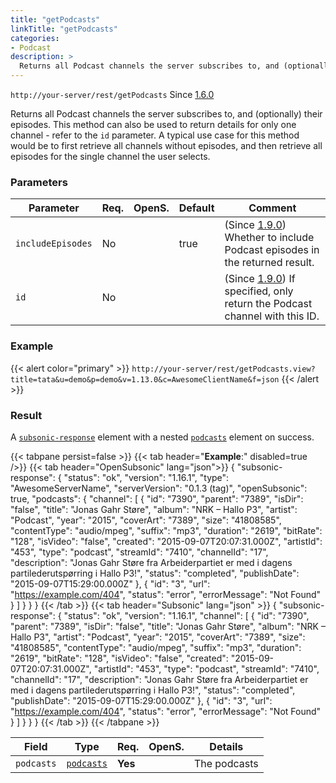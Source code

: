```yaml
---
title: "getPodcasts"
linkTitle: "getPodcasts"
categories:
- Podcast
description: >
  Returns all Podcast channels the server subscribes to, and (optionally) their episodes.
---
```



`http://your-server/rest/getPodcasts` Since [1.6.0](../../subsonic-versions)

Returns all Podcast channels the server subscribes to, and (optionally) their episodes. This method can also be used to return details for only one channel - refer to the `id` parameter. A typical use case for this method would be to first retrieve all channels without episodes, and then retrieve all episodes for the single channel the user selects.

### Parameters

| Parameter | Req. | OpenS. | Default | Comment |
| --- | --- | --- | --- | --- |
| `includeEpisodes` | No  |  |true | (Since [1.9.0](../../subsonic-versions)) Whether to include Podcast episodes in the returned result. |
| `id` | No  |   |   | (Since [1.9.0](../../subsonic-versions)) If specified, only return the Podcast channel with this ID. |

### Example

{{< alert color="primary" >}} `http://your-server/rest/getPodcasts.view?title=tata&u=demo&p=demo&v=1.13.0&c=AwesomeClientName&f=json` {{< /alert >}}

### Result

A [`subsonic-response`](../../responses/subsonic-response) element with a nested [`podcasts`](../../responses/podcasts) element on success.

{{< tabpane persist=false >}}
{{< tab header="**Example**:" disabled=true />}}
{{< tab header="OpenSubsonic" lang="json">}}
{
  "subsonic-response": {
    "status": "ok",
    "version": "1.16.1",
    "type": "AwesomeServerName",
    "serverVersion": "0.1.3 (tag)",
    "openSubsonic": true,
    "podcasts": {
      "channel": [
        {
          "id": "7390",
          "parent": "7389",
          "isDir": "false",
          "title": "Jonas Gahr Støre",
          "album": "NRK – Hallo P3",
          "artist": "Podcast",
          "year": "2015",
          "coverArt": "7389",
          "size": "41808585",
          "contentType": "audio/mpeg",
          "suffix": "mp3",
          "duration": "2619",
          "bitRate": "128",
          "isVideo": "false",
          "created": "2015-09-07T20:07:31.000Z",
          "artistId": "453",
          "type": "podcast",
          "streamId": "7410",
          "channelId": "17",
          "description": "Jonas Gahr Støre fra Arbeiderpartiet er med i dagens partilederutspørring i Hallo P3!",
          "status": "completed",
          "publishDate": "2015-09-07T15:29:00.000Z"
        },
        {
          "id": "3",
          "url": "https://example.com/404",
          "status": "error",
          "errorMessage": "Not Found"
        }
      ]
    }
  }
}
{{< /tab >}}
{{< tab header="Subsonic" lang="json" >}}
{
  "subsonic-response": {
    "status": "ok",
    "version": "1.16.1",
      "channel": [
        {
          "id": "7390",
          "parent": "7389",
          "isDir": "false",
          "title": "Jonas Gahr Støre",
          "album": "NRK – Hallo P3",
          "artist": "Podcast",
          "year": "2015",
          "coverArt": "7389",
          "size": "41808585",
          "contentType": "audio/mpeg",
          "suffix": "mp3",
          "duration": "2619",
          "bitRate": "128",
          "isVideo": "false",
          "created": "2015-09-07T20:07:31.000Z",
          "artistId": "453",
          "type": "podcast",
          "streamId": "7410",
          "channelId": "17",
          "description": "Jonas Gahr Støre fra Arbeiderpartiet er med i dagens partilederutspørring i Hallo P3!",
          "status": "completed",
          "publishDate": "2015-09-07T15:29:00.000Z"
        },
        {
          "id": "3",
          "url": "https://example.com/404",
          "status": "error",
          "errorMessage": "Not Found"
        }
      ]
    }
  }
}
{{< /tab >}}
{{< /tabpane >}}

| Field |  Type | Req. | OpenS. | Details |
| --- | --- | --- | --- | --- |
| `podcasts` | [`podcasts`](../../responses/podcasts) | **Yes** |     | The podcasts |
